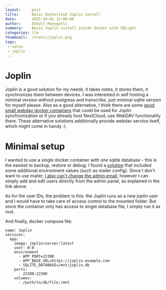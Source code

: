 ```yaml
---
layout:     post
title:      Basic Dockerized Joplin install
date:       2025-10-01 12:00:00
author:     Ožbolt Menegatti
summary:    Basic Joplin install inside Docker with SQLight
categories: llm
thumbnail:  /static/joplin.png
tags:
 - notes
 - joplin
---
```


# Joplin

Joplin is a good solution for my needs, it takes notes, it stores them, it synchronizes them between devices. I was interested in self hosting a minimal version without postgress and transcribe, just minimal sqlite version for myself please. Also as a good alternative, I think there are some [good small webdav docker containers](https://hub.docker.com/r/baksili/webdav-server) that could be used for Joplin synchronization or if you already host NextCloud, use WebDAV functionality there. These alternative solutions additionally provide webdav service itself, which might come in handy :).

# Minimal setup

I wanted to use a single docker container with one sqlite database - this is the easiest to backup, restore or debug. I found a [solution](https://robinsbranch.com/joplin-on-sqlite/) that included some additional environment values (such as mailer config). Since I don't want to use mailer, [I also can't change the admin email](https://old.reddit.com/r/joplinapp/comments/wufvll/selfhosted_joplin_without_mailer_no_email/imu0qfh/), however I can simply add and edit users directly from the admin panel, as explained in the link above. 

As for the user IDs, the problem is this: the Joplin runs as a new joplin user and I would have to take care of access control to the mounted folder. But since the container only has access to single database file, I simply run it as root.

And finally, docker compose file:

```
name: Joplin
services:
  app:
    image: joplin/server:latest
    user: 0:0
    environment
      - APP_PORT=22300
      - APP_BASE_URL=https://joplin.example.com
      - SQLITE_DATABASE=/mnt/joplin.db
    ports:
      - 22300:22300
    volumes:
      - /path/to/db/file:/mnt
```
